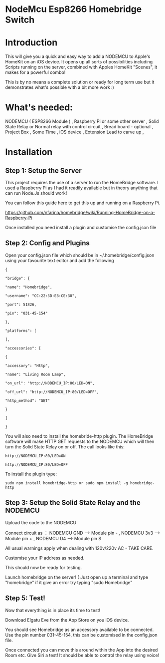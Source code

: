 # NodeMcu Esp8266 Homebridge Switch

# Introduction

This will give you a quick and easy way to add a NODEMCU to Apple's HomeKit on an iOS device. It opens up all sorts of possibilities including Scripts running on the server, combined with Apples HomeKit "Scenes", it makes for a powerful combo!

This is by no means a complete solution or ready for long term use but it demonstrates what's possible with a bit more work :)


# What's needed:

NODEMCU ( ESP8266 Module ) , Raspberry Pi or some other server , Solid State Relay or Normal relay with control circuit , Bread board - optional , Project Box , Some Time , iOS device , Extension Lead to carve up ,



# Installation

## Step 1: Setup the Server

This project requires the use of a server to run the HomeBridge software. I used a Raspberry Pi as I had it readily available but in theory anything that can run Node.Js should work!

You can follow this guide here to get this up and running on a Raspberry Pi.

https://github.com/nfarina/homebridge/wiki/Running-HomeBridge-on-a-Raspberry-Pi

Once installed you need install a plugin and customise the config.json file

## Step 2: Config and Plugins

Open your config.json file which should be in ~/.homebridge/config.json using your favourite text editor and add the following

```
{

"bridge": {

"name": "Homebridge",

"username": "CC:22:3D:E3:CE:30",

"port": 51826,

"pin": "031-45-154"

},

"platforms": [

],

"accessories": [

{

"accessory": "Http",

"name": "Living Room Lamp",

"on_url": "http://NODEMCU_IP:80/LED=ON",

"off_url": "http://NODEMCU_IP:80/LED=OFF",

"http_method": "GET"

}

]

}
```

You will also need to install the homebride-http plugin. The HomeBridge software will make HTTP GET requests to the NODEMCU which will then turn the Solid State Relay on or off. The call looks like this:
```
http://NODEMCU_IP:80/LED=ON

http://NODEMCU_IP:80/LED=OFF
```

To install the plugin type:

```
sudo npm install homebridge-http or sudo npm install -g homebridge-http
```

## Step 3: Setup the Solid State Relay and the NODEMCU

Upload the code to the NODEMCU

Connect circuit as ：
NODEMCU GND --> Module pin - , NODEMCU 3v3 --> Module pin + , NODEMCU D4 --> Module pin S

All usual warnings apply when dealing with 120v/220v AC - TAKE CARE.

Customise your IP address as needed.

This should now be ready for testing.

Launch homebridge on the server! ( Just open up a terminal and type "homebridge" if it give an error try typing "sudo Homebridge"

## Step 5: Test!

Now that everything is in place its time to test!

Download Elgatu Eve from the App Store on you iOS device.

You should see Homebridge as an accessory available to be connected. Use the pin number 031-45-154, this can be customised in the config.json file.

Once connected you can move this around within the App into the desired Room etc. Give Siri a test! It should be able to control the relay using voice!
